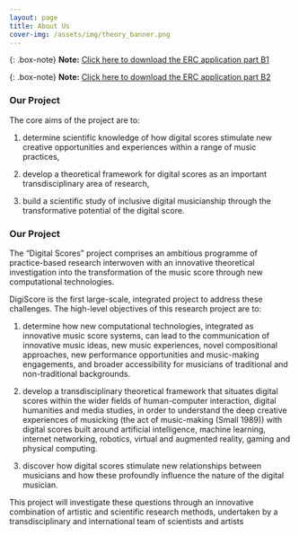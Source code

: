 ```yaml
---
layout: page
title: About Us
cover-img: /assets/img/theory_banner.png
---
```


{: .box-note}
**Note:** [Click here to download the ERC application part B1](../assets/img/vear_DIGISCORE_ERC_CoG_2020_B1.pdf)

{: .box-note}
**Note:** [Click here to download the ERC application part B2](../assets/img/vear_DIGISCORE_ERC_CoG_2020_B2.pdf)

### Our Project

The core aims of the project are to:

1) determine scientific knowledge of how digital scores stimulate new creative opportunities and experiences within a range of music practices,

2) develop a theoretical framework for digital scores as an important transdisciplinary area of research,

3) build a scientific study of inclusive digital musicianship through the transformative potential of the digital score.
 
### Our Project

The “Digital Scores” project comprises an ambitious programme of practice-based research interwoven with an innovative theoretical investigation into the transformation of the music score through new computational technologies.

DigiScore is the first large-scale, integrated project to address these challenges. The high-level objectives of this research project are to:


1) determine how new computational technologies, integrated as innovative music score systems, can lead to the communication of innovative music ideas, new music experiences, novel compositional approaches, new performance opportunities and music-making engagements, and broader accessibility for musicians of traditional and non-traditional backgrounds.


2) develop a transdisciplinary theoretical framework that situates digital scores within the wider fields of human-computer interaction, digital humanities and media studies, in order to understand the deep creative experiences of musicking (the act of music-making (Small 1989)) with digital scores built around artificial intelligence, machine learning, internet networking, robotics, virtual and augmented reality, gaming and physical computing.


3) discover how digital scores stimulate new relationships between musicians and how these profoundly influence the nature of the digital musician.


This project will investigate these questions through an innovative combination of artistic and scientific research methods, undertaken by a transdisciplinary and international team of scientists and artists

